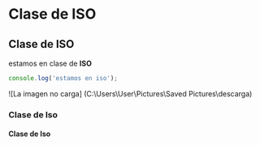# Clase de ISO
## Clase de ISO
estamos en clase de **ISO**

```js
console.log('estamos en iso');
```

![La imagen no carga] (C:\Users\User\Pictures\Saved Pictures\descarga)
### Clase de Iso
#### Clase de Iso